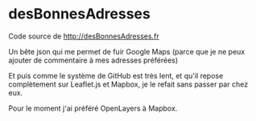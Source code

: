 desBonnesAdresses
==============

Code source de http://desBonnesAdresses.fr

Un bête json qui me permet de fuir Google Maps (parce que je ne peux ajouter de commentaire à mes adresses préférées)

Et puis comme le système de GitHub est très lent, et qu'il repose complètement sur Leaflet.js et Mapbox, je le refait sans passer par chez eux.

Pour le moment j'ai préféré OpenLayers à Mapbox.
